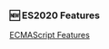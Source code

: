 ### :new: ES2020 Features
[ECMAScript Features](../002_3-ecmascript_features/README.md#es2020-features)